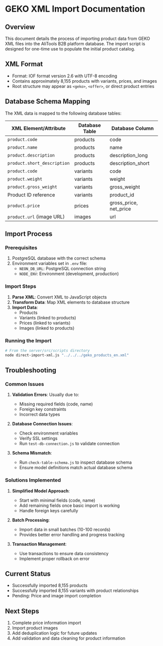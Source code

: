 # GEKO XML Import Documentation

## Overview

This document details the process of importing product data from GEKO XML files into the AliTools B2B platform database. The import script is designed for one-time use to populate the initial product catalog.

## XML Format

- Format: IOF format version 2.6 with UTF-8 encoding
- Contains approximately 8,155 products with variants, prices, and images
- Root structure may appear as `<geko>`, `<offer>`, or direct product entries

## Database Schema Mapping

The XML data is mapped to the following database tables:

| XML Element/Attribute | Database Table | Database Column |
|--|--|--|
| `product.code` | products | code |
| `product.name` | products | name |
| `product.description` | products | description_long |
| `product.short_description` | products | description_short |
| `product.code` | variants | code |
| `product.weight` | variants | weight |
| `product.gross_weight` | variants | gross_weight |
| Product ID reference | variants | product_id |
| `product.price` | prices | gross_price, net_price |
| `product.url` (image URL) | images | url |

## Import Process

### Prerequisites

1. PostgreSQL database with the correct schema
2. Environment variables set in `.env` file:
   - `NEON_DB_URL`: PostgreSQL connection string
   - `NODE_ENV`: Environment (development, production)

### Import Steps

1. **Parse XML**: Convert XML to JavaScript objects
2. **Transform Data**: Map XML elements to database structure
3. **Import Data**:
   - Products
   - Variants (linked to products)
   - Prices (linked to variants)
   - Images (linked to products)

### Running the Import

```bash
# From the server/src/scripts directory
node direct-import-xml.js "../../../geko_products_en.xml"
```

## Troubleshooting

### Common Issues

1. **Validation Errors**: Usually due to:
   - Missing required fields (code, name)
   - Foreign key constraints
   - Incorrect data types

2. **Database Connection Issues**:
   - Check environment variables
   - Verify SSL settings
   - Run `test-db-connection.js` to validate connection

3. **Schema Mismatch**:
   - Run `check-table-schema.js` to inspect database schema
   - Ensure model definitions match actual database schema

### Solutions Implemented

1. **Simplified Model Approach**:
   - Start with minimal fields (code, name)
   - Add remaining fields once basic import is working
   - Handle foreign keys carefully

2. **Batch Processing**:
   - Import data in small batches (10-100 records)
   - Provides better error handling and progress tracking

3. **Transaction Management**:
   - Use transactions to ensure data consistency
   - Implement proper rollback on error

## Current Status

- Successfully imported 8,155 products
- Successfully imported 8,155 variants with product relationships
- Pending: Price and image import completion

## Next Steps

1. Complete price information import
2. Import product images
3. Add deduplication logic for future updates
4. Add validation and data cleaning for product information 